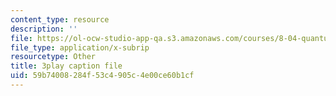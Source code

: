 ```yaml
---
content_type: resource
description: ''
file: https://ol-ocw-studio-app-qa.s3.amazonaws.com/courses/8-04-quantum-physics-i-spring-2016/59b74008284f53c4905c4e00ce60b1cf_lWTUcojZ_gQ.vtt
file_type: application/x-subrip
resourcetype: Other
title: 3play caption file
uid: 59b74008-284f-53c4-905c-4e00ce60b1cf
---
```

